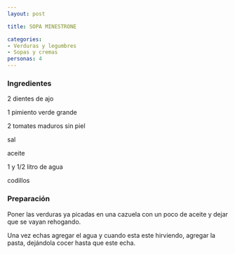 ```yaml
---
layout: post

title: SOPA MINESTRONE

categories:
- Verduras y legumbres
- Sopas y cremas
personas: 4 
---
```

<h3>Ingredientes</h3>
2 dientes de ajo

1 pimiento verde grande

2 tomates maduros sin piel

sal

aceite

1 y 1/2 litro de agua

codillos

<h3>Preparación</h3>
Poner las verduras ya picadas en una cazuela con un poco de aceite y dejar que se vayan rehogando.

Una vez echas agregar el agua y cuando esta este hirviendo, agregar la pasta, dejándola cocer hasta que este echa.